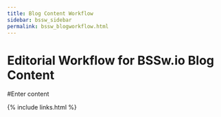 ```yaml
---
title: Blog Content Workflow
sidebar: bssw_sidebar
permalink: bssw_blogworkflow.html
---
```


# Editorial Workflow for BSSw.io Blog Content

#Enter content

{% include links.html %}
